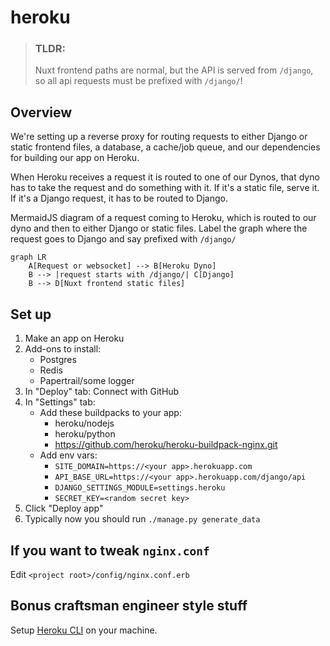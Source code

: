 # heroku


> ### TLDR:
> Nuxt frontend paths are normal, but the API is served from `/django`,
so all api requests must be prefixed with `/django/`!


## Overview

We're setting up a reverse proxy for routing requests to either Django or static
frontend files, a database, a cache/job queue, and our dependencies
for building our app on Heroku.

When Heroku receives a request it is routed to one of our Dynos, that dyno has
to take the request and do something with it. If it's a static file, serve it.
If it's a Django request, it has to be routed to Django.

MermaidJS diagram of a request coming to Heroku, which is
routed to our dyno and then to either Django or static files.
Label the graph where the request goes to Django and say
prefixed with `/django/`
```mermaid
graph LR
    A[Request or websocket] --> B[Heroku Dyno]
    B --> |request starts with /django/| C[Django]
    B --> D[Nuxt frontend static files]
```


## Set up

1. Make an app on Heroku
1. Add-ons to install:
   * Postgres
   * Redis
   * Papertrail/some logger
1. In "Deploy" tab: Connect with GitHub
1. In "Settings" tab:
   * Add these buildpacks to your app:
       * heroku/nodejs
       * heroku/python
       * https://github.com/heroku/heroku-buildpack-nginx.git
   * Add env vars:
       * `SITE_DOMAIN=https://<your app>.herokuapp.com`
       * `API_BASE_URL=https://<your app>.herokuapp.com/django/api`
       * `DJANGO_SETTINGS_MODULE=settings.heroku`
       * `SECRET_KEY=<random secret key>`
1. Click "Deploy app"
1. Typically now you should run `./manage.py generate_data`


## If you want to tweak `nginx.conf`

Edit `<project root>/config/nginx.conf.erb`


## Bonus craftsman engineer style stuff

Setup [Heroku CLI](https://devcenter.heroku.com/articles/heroku-cli) on your machine.
